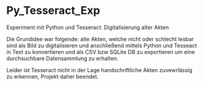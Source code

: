 # Py_Tesseract_Exp
Experiment mit Python und Tesseract: Digitalisierung alter Akten

Die Grundidee war folgende: alte Akten, welche nicht oder schlecht lesbar sind als Bild zu digitalisieren 
und anschließend mittels Python und Tesseact in Text zu konvertieren und als CSV bzw SQLite DB zu exportieren 
um eine durchsuchbare Datensammlung zu erhalten.

Leider ist Tesseract nicht in der Lage handschriftliche Akten zuvewrlässig zu erkennen, Projekt daher beendet.
